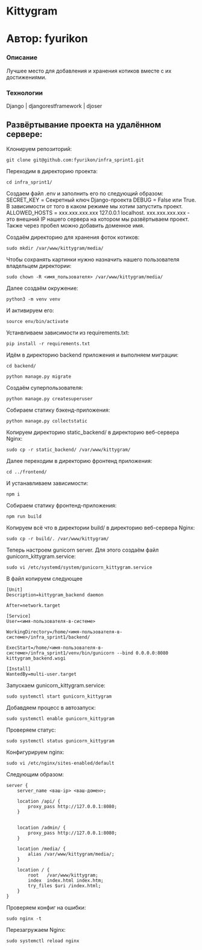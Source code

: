 # Kittygram
# Автор: fyurikon
### Описание
Лучшее место для добавления и хранения котиков вместе с их достижениями.
### Технологии
Django | djangorestframework | djoser

## Развёртывание проекта на удалённом сервере:
Клонируем репозиторий:
```
git clone git@github.com:fyurikon/infra_sprint1.git
```
Переходим в директорию проекта:
```
cd infra_sprint1/
```
Создаем файл .env и заполнить его по следующий образом:
SECRET_KEY = Секретный ключ Django-проекта
DEBUG = False или True. В зависимости от того в каком режиме мы хотим запустить проект.
ALLOWED_HOSTS = xxx.xxx.xxx.xxx 127.0.0.1 localhost. xxx.xxx.xxx.xxx - это внешний IP нашего сервера на котором мы развёртываем проект. Также через пробел можно добавить доменное имя.

Создаём директорию для хранения фоток котиков:
```
sudo mkdir /var/www/kittygram/media/
```
Чтобы сохранять картинки нужно назначить нашего пользователя владельцем директории:
```
sudo chown -R <имя_пользователя> /var/www/kittygram/media/
```
Далее создаём окружение:
```
python3 -m venv venv
```
И активируем его:
```
source env/bin/activate
```
Устанвливаем зависимости из requirements.txt:
```
pip install -r requirements.txt
```
Идём в директорию backend приложения и выполняем миграции:
```
cd backend/
```
```
python manage.py migrate
```
Создаём суперпользователя:
```
python manage.py createsuperuser
```
Собираем статику бэкенд-приложения:
```
python manage.py collectstatic 
```
Копируем директорию static_backend/ в директорию веб-сервера Nginx:
```
sudo cp -r static_backend/ /var/www/kittygram/
```
Далее переходим в директорию фронтенд приложения:
```
cd ../frontend/
```
И устанавливаем зависимости:
```
npm i
```
Собираем статику фронтенд-приложения:
```
npm run build 
```
Копируем всё что в директории build/ в директорию веб-сервера Nginx:
```
sudo cp -r build/. /var/www/kittygram/
```
Теперь настроем gunicorn server. Для этого создаём файл gunicorn_kittygram.service:
```
sudo vi /etc/systemd/system/gunicorn_kittygram.service
```
В файл копируем следующее
```
[Unit]
Description=kittygram_backend daemon 

After=network.target 

[Service]
User=<имя-пользователя-в-системе>

WorkingDirectory=/home/<имя-пользователя-в-системе>/infra_sprint1/backend/

ExecStart=/home/<имя-пользователя-в-системе>/infra_sprint1/venv/bin/gunicorn --bind 0.0.0.0:8080 kittygram_backend.wsgi

[Install]
WantedBy=multi-user.target
```
Запускаем gunicorn_kittygram.service:
```
sudo systemctl start gunicorn_kittygram
```
Добавдяем процесс в автозапуск:
```
sudo systemctl enable gunicorn_kittygram
```
Проверяем статус:
```
sudo systemctl status gunicorn_kittygram
```
Конфигурируем nginx:
```
sudo vi /etc/nginx/sites-enabled/default 
```
Следующим образом:
```
server {
    server_name <ваш-ip> <ваш-домен>;

    location /api/ {
        proxy_pass http://127.0.0.1:8080;
    }
    

    location /admin/ {
        proxy_pass http://127.0.0.1:8080;
    }

    location /media/ {
        alias /var/www/kittygram/media/;
    }

    location / {
        root   /var/www/kittygram;
        index  index.html index.htm;
        try_files $uri /index.html;
    }
} 
```
Проверяем конфиг на ошибки:
```
sudo nginx -t 
```
Перезагружаем Nginx:
```
sudo systemctl reload nginx 
```
